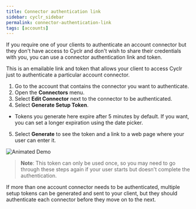 ```yaml
---
title: Connector authentication link
sidebar: cyclr_sidebar
permalink: connector-authentication-link
tags: [accounts]
---
```


If you require one of your clients to authenticate an account connector but they don't have access to Cyclr and don't wish to share their credentials with you, you can use a connector authentication link and token.

This is an emailable link and token that allows your client to access Cyclr just to authenticate a particular account connector.

1.  Go to the account that contains the connector you want to authenticate.
2.  Open the **Connectors** menu.
3.  Select **Edit Connector** next to the connector to be authenticated.
4.  Select **Generate Setup Token**.
  *  Tokens you generate here expire after 5 minutes by default.  If you want, you can set a longer expiration using the date picker.
5.  Select **Generate** to see the token and a link to a web page where your user can enter it.

![Animated Demo](./images/sign-in-token.gif)

> **Note**: This token can only be used once, so you may need to go through these steps again if your user starts but doesn't complete the authentication.

If more than one account connector needs to be authenticated, multiple setup tokens can be generated and sent to your client, but they should authenticate each connector before they move on to the next.

